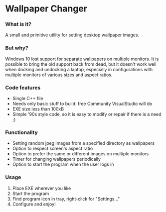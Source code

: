 # Wallpaper Changer


### What is it?
A small and primitive utility for setting desktop wallpaper images.

### But why?
Windows 10 lost support for separate wallpapers on multiple monitors. It is possible to bring 
the old support back from dead, but it doesn't work well when docking and undocking a laptop, 
especially in configurations with multiple monitors of various sizes and aspect ratios.

### Code features
* Single C++ file
* Needs only basic stuff to build: free Community VisualStudio will do
* EXE size less than 100kB
* Simple '90s style code, so it is easy to modify or repair if there is a need ;)

### Functionality
* Setting random jpeg images from a specified directory as wallpapers
* Option to respect screen's aspect ratio
* Option to prefer the same or different images on multiple monitors
* Timer for changing wallpapers periodically
* Option to start the program when the user logs in

### Usage
1. Place EXE wherever you like
2. Start the program
3. Find program icon in tray, right-click for "Settings..."
4. Configure and enjoy!

